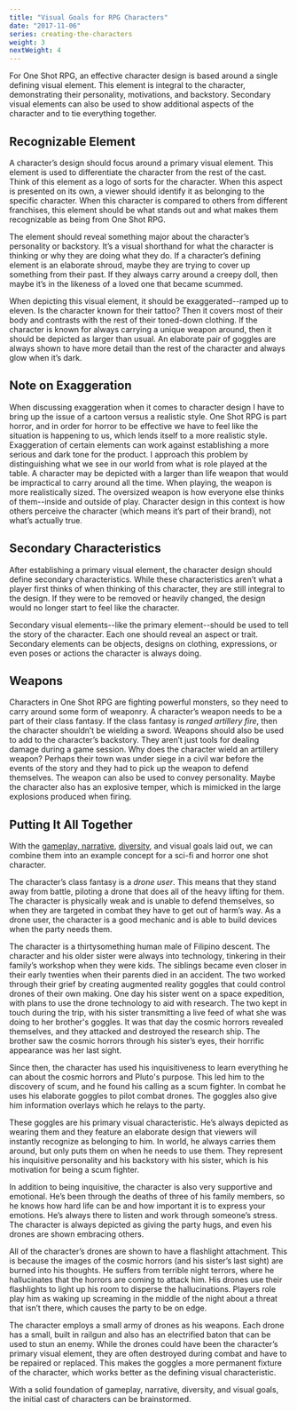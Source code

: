 ```yaml
---
title: "Visual Goals for RPG Characters"
date: "2017-11-06"
series: creating-the-characters
weight: 3
nextWeight: 4
---
```


For One Shot RPG, an effective character design is based around a single defining visual element. This element is integral to the character, demonstrating their personality, motivations, and backstory. Secondary visual elements can also be used to show additional aspects of the character and to tie everything together.<!--more-->

## Recognizable Element
A character’s design should focus around a primary visual element. This element is used to differentiate the character from the rest of the cast. Think of this element as a logo of sorts for the character. When this aspect is presented on its own, a viewer should identify it as belonging to the specific character. When this character is compared to others from different franchises, this element should be what stands out and what makes them recognizable as being from One Shot RPG.

The element should reveal something major about the character’s personality or backstory. It’s a visual shorthand for what the character is thinking or why they are doing what they do. If a character’s defining element is an elaborate shroud, maybe they are trying to cover up something from their past. If they always carry around a creepy doll, then maybe it’s in the likeness of a loved one that became scummed.

When depicting this visual element, it should be exaggerated--ramped up to eleven. Is the character known for their tattoo? Then it covers most of their body and contrasts with the rest of their toned-down clothing. If the character is known for always carrying a unique weapon around, then it should be depicted as larger than usual. An elaborate pair of goggles are always shown to have more detail than the rest of the character and always glow when it’s dark.

## Note on Exaggeration
When discussing exaggeration when it comes to character design I have to bring up the issue of a cartoon versus a realistic style. One Shot RPG is part horror, and in order for horror to be effective we have to feel like the situation is happening to us, which lends itself to a more realistic style. Exaggeration of certain elements can work against establishing a more serious and dark tone for the product. I approach this problem by distinguishing what we see in our world from what is role played at the table. A character may be depicted with a larger than life weapon that would be impractical to carry around all the time. When playing, the weapon is more realistically sized. The oversized weapon is how everyone else thinks of them--inside and outside of play. Character design in this context is how others perceive the character (which means it’s part of their brand), not what’s actually true.

## Secondary Characteristics
After establishing a primary visual element, the character design should define secondary characteristics. While these characteristics aren’t what a player first thinks of when thinking of this character, they are still integral to the design. If they were to be removed or heavily changed, the design would no longer start to feel like the character.

Secondary visual elements--like the primary element--should be used to tell the story of the character. Each one should reveal an aspect or trait. Secondary elements can be objects, designs on clothing, expressions, or even poses or actions the character is always doing.

## Weapons
Characters in One Shot RPG are fighting powerful monsters, so they need to carry around some form of weaponry. A character’s weapon needs to be a part of their class fantasy. If the class fantasy is _ranged artillery fire_, then the character shouldn’t be wielding a sword. Weapons should also be used to add to the character’s backstory. They aren’t just tools for dealing damage during a game session. Why does the character wield an artillery weapon? Perhaps their town was under siege in a civil war before the events of the story and they had to pick up the weapon to defend themselves. The weapon can also be used to convey personality. Maybe the character also has an explosive temper, which is mimicked in the large explosions produced when firing.

## Putting It All Together
With the [gameplay, narrative](/blog/creating-the-characters/gameplay-and-narrative-goals/), [diversity](/blog/creating-the-characters/diversity-goals/), and visual goals laid out, we can combine them into an example concept for a sci-fi and horror one shot character.

The character’s class fantasy is a _drone user_. This means that they stand away from battle, piloting a drone that does all of the heavy lifting for them. The character is physically weak and is unable to defend themselves, so when they are targeted in combat they have to get out of harm’s way. As a drone user, the character is a good mechanic and is able to build devices when the party needs them.

The character is a thirtysomething human male of Filipino descent. The character and his older sister were always into technology, tinkering in their family’s workshop when they were kids. The siblings became even closer in their early twenties when their parents died in an accident. The two worked through their grief by creating augmented reality goggles that could control drones of their own making. One day his sister went on a space expedition, with plans to use the drone technology to aid with research. The two kept in touch during the trip, with his sister transmitting a live feed of what she was doing to her brother's goggles. It was that day the cosmic horrors revealed themselves, and they attacked and destroyed the research ship. The brother saw the cosmic horrors through his sister’s eyes, their horrific appearance was her last sight.

Since then, the character has used his inquisitiveness to learn everything he can about the cosmic horrors and Pluto's purpose. This led him to the discovery of scum, and he found his calling as a scum fighter. In combat he uses his elaborate goggles to pilot combat drones. The goggles also give him information overlays which he relays to the party.

These goggles are his primary visual characteristic. He’s always depicted as wearing them and they feature an elaborate design that viewers will instantly recognize as belonging to him. In world, he always carries them around, but only puts them on when he needs to use them. They represent his inquisitive personality and his backstory with his sister, which is his motivation for being a scum fighter.

In addition to being inquisitive, the character is also very supportive and emotional. He’s been through the deaths of three of his family members, so he knows how hard life can be and how important it is to express your emotions. He’s always there to listen and work through someone’s stress. The character is always depicted as giving the party hugs, and even his drones are shown embracing others.

All of the character’s drones are shown to have a flashlight attachment. This is because the images of the cosmic horrors (and his sister’s last sight) are burned into his thoughts. He suffers from terrible night terrors, where he hallucinates that the horrors are coming to attack him. His drones use their flashlights to light up his room to disperse the hallucinations. Players role play him as waking up screaming in the middle of the night about a threat that isn’t there, which causes the party to be on edge.

The character employs a small army of drones as his weapons. Each drone has a small, built in railgun and also has an electrified baton that can be used to stun an enemy. While the drones could have been the character’s primary visual element, they are often destroyed during combat and have to be repaired or replaced. This makes the goggles a more permanent fixture of the character, which works better as the defining visual characteristic.

With a solid foundation of gameplay, narrative, diversity, and visual goals, the initial cast of characters can be brainstormed.
